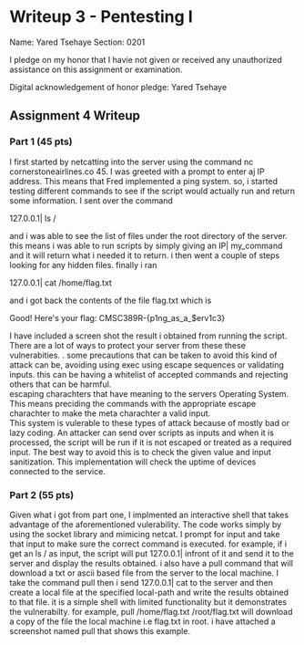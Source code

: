 Writeup 3 - Pentesting I
======

Name: Yared Tsehaye
Section: 0201

I pledge on my honor that I havie not given or received any unauthorized assistance on this assignment or examination.

Digital acknowledgement of honor pledge: Yared Tsehaye

## Assignment 4 Writeup

### Part 1 (45 pts)
I first started by netcatting into the server using the command nc cornerstoneairlines.co 45. I was greeted with a prompt to enter aj 
IP address. This means that Fred implemented a ping system. so, i started testing different commands to see if the script would actually run and return some information. I sent over the command 

127.0.0.1| ls /

and i was able to see the list of files under the root directory of the server. this means i was able to run scripts by simply giving an IP| my_command and it will return what i needed it to return. i then went a couple of steps looking for any hidden files. finally i ran 

127.0.0.1| cat /home/flag.txt

and i got back the contents of the file flag.txt which is 

Good! Here's your flag: CMSC389R-{p1ng_as_a_$erv1c3}

I have included a screen shot the result i obtained from running the script. There are a lot of ways to protect your server from these these vulnerabities. . some precautions that can be taken to avoid this kind of attack can be, 
  avoiding using exec 
  using escape sequences or validating inputs. this can be having a whitelist of accepted commands and rejecting others that can be harmful.  
  escaping charachters that have meaning to the servers Operating System. This means preciding the commands with the appropriate escape charachter to make the meta charachter a valid input.   
This system is vulerable to these types of attack because of mostly bad or lazy coding. An attacker can send over scripts as inputs and when it is processed, the script will be run if it is not escaped or treated as a required input. The best way to avoid this is to check the given value and input sanitization. This implementation will check the uptime of devices connected to the service. 
### Part 2 (55 pts)
Given what i got from part one, I implmented an interactive shell that takes advantage of the aforementioned vulerability. The code works simply by using the socket library and mimicing netcat. I prompt for input and take that input to make sure the correct command is executed. for example, if i get an 
  ls /
as input, the script will put 127.0.0.1| infront of it and send it to the server and display the results obtained. i also have a
pull command that will download a txt or ascii based file from the server to the local machine. I take the command
  pull <remote-path> <local-path>
then i send 127.0.0.1| cat <remote-path> to the server and then create a local file at the specified local-path and write the results obtained to that file. it is a simple shell with limited functionality but it demonstrates the vulnerabilty. for example,
  pull /home/flag.txt /root/flag.txt
will download a copy of the file the local machine i.e flag.txt in root. i have attached a screenshot named pull that shows this example. 

